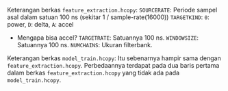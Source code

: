 Keterangan berkas `feature_extraction.hcopy`:
`SOURCERATE`: Periode sampel asal dalam satuan 100 ns (sekitar 1 / sample-rate(16000))
`TARGETKIND`: `0`: power, `D`: delta, `A`: accel
-   Mengapa bisa accel?
`TARGETRATE`: Satuannya 100 ns.
`WINDOWSIZE`: Satuannya 100 ns.
`NUMCHAINS`: Ukuran filterbank.

Keterangan berkas `model_train.hcopy`:
Itu sebenarnya hampir sama dengan `feature_extraction.hcopy`. Perbedaannya terdapat pada dua baris pertama dalam berkas `feature_extraction.hcopy` yang tidak ada pada `model_train.hcopy`.
